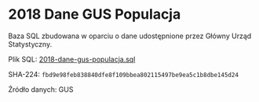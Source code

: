 # 2018 Dane GUS Populacja

Baza SQL zbudowana w oparciu o dane udostępnione przez Główny Urząd Statystyczny.

Plik SQL: [2018-dane-gus-populacja.sql](2018-dane-gus-populacja.sql)

SHA-224: `fbd9e98feb838840dfe8f109bbea802115497be9ea5c1b8dbe145d24`

Źródło danych: GUS
